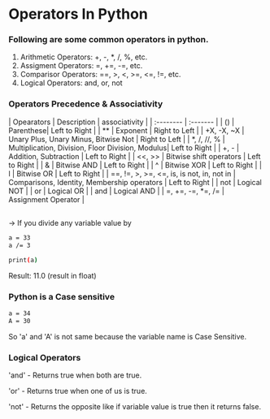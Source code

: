 
# Operators In Python
### Following are some common operators in python.

1. Arithmetic Operators: +, -, *, /, %, etc.
2. Assigment Operators: =, +=, -=, etc.
3. Comparisor Operators: ==, >, <, >=, <=, !=, etc.
4. Logical Operators: and, or, not

### Operators Precedence & Associativity

| Opearators | Description | associativity |
| :-------- | :------- |
| () | Parenthese| Left to Right |
| ** | Exponent | Right to Left |
| +X, -X, ~X | Unary Plus, Unary Minus, Bitwise Not | Right to Left |
| *, /, //, % | Multiplication, Division, Floor Division, Modulus| Left to Right |
| +, - | Addition, Subtraction | Left to Right |
| <<, >> | Bitwise shift operators | Left to Right |
| & | Bitwise AND | Left to Right |
| ^ | Bitwise XOR | Left to Right |
| l | Bitwise OR | Left to Right |
| ==, !=, >, >=, <=, is, is not, in, not in | Comparisons, Identity, Membership operators | Left to Right |
| not | Logical NOT |
| or | Logical OR |
| and | Logical AND |
| =, +=, -=, *=, /= | Assignment Operator |

##

-> If you divide any variable value by 

```bash
a = 33
a /= 3

print(a)
```
Result: 11.0 (result in float)

### Python is a Case sensitive

```bash
a = 34
A = 30
```

So 'a' and 'A' is not same because the variable name is Case Sensitive.

### Logical Operators

'and' - Returns true when both are true.

'or' - Returns true when one of us is true.

'not' - Returns the opposite like if variable value is true then it returns false.
